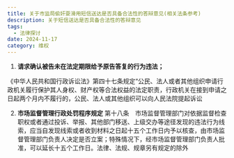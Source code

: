 ```yaml
---
title: 关于市监局偷奸耍滑用短信送达是否具备合法性的答辩意见(相关法条参考)
description: 关于短信送达是否具备合法性的答辩意见
tags:
  - 法律探讨
date: 2024-11-17
category: 维权
---
```

1. **请求确认被告未在法定期限给予原告答复的行为违法；**

《中华人民共和国行政诉讼法》第四十七条规定“公民、法人或者其他组织申请行政机关履行保护其人身权、财产权等合法权益的法定职责，行政机关在接到申请之日起两个月内不履行的，公民、法人或其他组织可以向人民法院提起诉讼

2. **市场监督管理行政处罚程序规定**
第十八条　市场监督管理部门对依据监督检查职权或者通过投诉、举报、其他部门移送、上级交办等途径发现的违法行为线索，应当自发现线索或者收到材料之日起十五个工作日内予以核查，由市场监督管理部门负责人决定是否立案；特殊情况下，经市场监督管理部门负责人批准，可以延长十五个工作日。法律、法规、规章另有规定的除外



